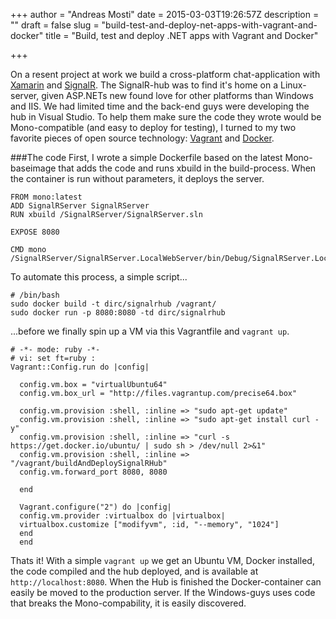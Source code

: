 +++
author = "Andreas Mosti"
date = 2015-03-03T19:26:57Z
description = ""
draft = false
slug = "build-test-and-deploy-net-apps-with-vagrant-and-docker"
title = "Build, test and deploy .NET apps with Vagrant and Docker"

+++


On a resent project at work we build a cross-platform chat-application with [Xamarin](www.xamarin.com) and [SignalR](http://signalr.net/).
The SignalR-hub was to find it's home on a Linux-server, given ASP.NETs new found love for other platforms than Windows and IIS.
We had limited time and the back-end guys were developing the hub in Visual Studio. To help them make sure the code they wrote would be Mono-compatible (and easy to deploy for testing), I turned to my two favorite pieces of open source technology: [Vagrant](https://www.vagrantup.com/) and [Docker](https://www.docker.com/).

###The code
First, I wrote a simple Dockerfile based on the latest Mono-baseimage that adds the code and runs xbuild in the build-process. When the container is run without parameters, it deploys the server.

    FROM mono:latest
    ADD SignalRServer SignalRServer
    RUN xbuild /SignalRServer/SignalRServer.sln

    EXPOSE 8080

    CMD mono /SignalRServer/SignalRServer.LocalWebServer/bin/Debug/SignalRServer.LocalWebServer.exe

To automate this process, a simple script...

    # /bin/bash
    sudo docker build -t dirc/signalrhub /vagrant/
    sudo docker run -p 8080:8080 -td dirc/signalrhub

 ...before we finally spin up a VM via this Vagrantfile and `vagrant up`.

    # -*- mode: ruby -*-
    # vi: set ft=ruby :
    Vagrant::Config.run do |config|

      config.vm.box = "virtualUbuntu64"
      config.vm.box_url = "http://files.vagrantup.com/precise64.box"

      config.vm.provision :shell, :inline => "sudo apt-get update"
      config.vm.provision :shell, :inline => "sudo apt-get install curl -y"
      config.vm.provision :shell, :inline => "curl -s https://get.docker.io/ubuntu/ | sudo sh > /dev/null 2>&1"
      config.vm.provision :shell, :inline => "/vagrant/buildAndDeploySignalRHub"
      config.vm.forward_port 8080, 8080

      end

      Vagrant.configure("2") do |config|
      config.vm.provider :virtualbox do |virtualbox|
      virtualbox.customize ["modifyvm", :id, "--memory", "1024"]
      end
      end

Thats it! With a simple `vagrant up` we get an Ubuntu VM, Docker installed, the code compiled and the hub deployed, and is available at `http://localhost:8080`.
When the Hub is finished the Docker-container can easily be moved to the production server. If the Windows-guys uses code that breaks the Mono-compability, it is easily discovered.
